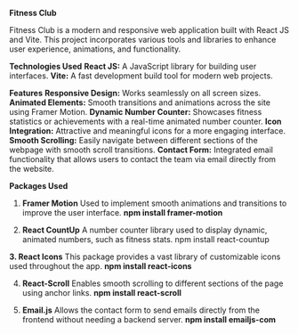 **Fitness Club**

Fitness Club is a modern and responsive web application built with React JS and Vite. This project incorporates various tools and libraries to enhance user experience, animations, and functionality.

**Technologies Used**
**React JS:** A JavaScript library for building user interfaces.
**Vite:** A fast development build tool for modern web projects.

**Features**
**Responsive Design:** Works seamlessly on all screen sizes.
**Animated Elements:** Smooth transitions and animations across the site using Framer Motion.
**Dynamic Number Counter:** Showcases fitness statistics or achievements with a real-time animated number counter.
**Icon Integration:** Attractive and meaningful icons for a more engaging interface.
**Smooth Scrolling:** Easily navigate between different sections of the webpage with smooth scroll transitions.
**Contact Form:** Integrated email functionality that allows users to contact the team via email directly from the website.

**Packages Used**
1. **Framer Motion**
Used to implement smooth animations and transitions to improve the user interface.
**npm install framer-motion**

2. **React CountUp**
A number counter library used to display dynamic, animated numbers, such as fitness stats.
npm install react-countup

**3. React Icons**
This package provides a vast library of customizable icons used throughout the app.
**npm install react-icons**

4. **React-Scroll**
Enables smooth scrolling to different sections of the page using anchor links.
**npm install react-scroll**

5. **Email.js**
Allows the contact form to send emails directly from the frontend without needing a backend server.
**npm install emailjs-com**



